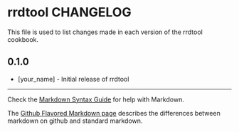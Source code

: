 rrdtool CHANGELOG
=================

This file is used to list changes made in each version of the rrdtool cookbook.

0.1.0
-----
- [your_name] - Initial release of rrdtool

- - -
Check the [Markdown Syntax Guide](http://daringfireball.net/projects/markdown/syntax) for help with Markdown.

The [Github Flavored Markdown page](http://github.github.com/github-flavored-markdown/) describes the differences between markdown on github and standard markdown.
